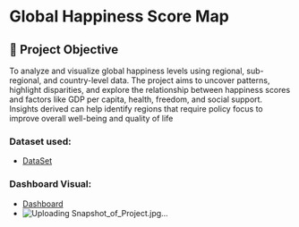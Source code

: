 # Global Happiness Score Map
## 🎯 Project Objective
To analyze and visualize global happiness levels using regional, sub-regional, and country-level data. 
The project aims to uncover patterns, highlight disparities, and explore the relationship between happiness scores and factors like GDP per capita, health, freedom, and social support. 
Insights derived can help identify regions that require policy focus to improve overall well-being and quality of life

### Dataset used:
- <a href="https://github.com/analytixflow/data-viz-with-tableau/blob/main/world%20happiness%20report_data%20set.csv">DataSet</a>

### Dashboard Visual:
- <a href="https://github.com/analytixflow/data-viz-with-tableau/blob/main/Snapshot_of_Project.jpg">Dashboard</a>
- ![Uploading Snapshot_of_Project.jpg…]()
